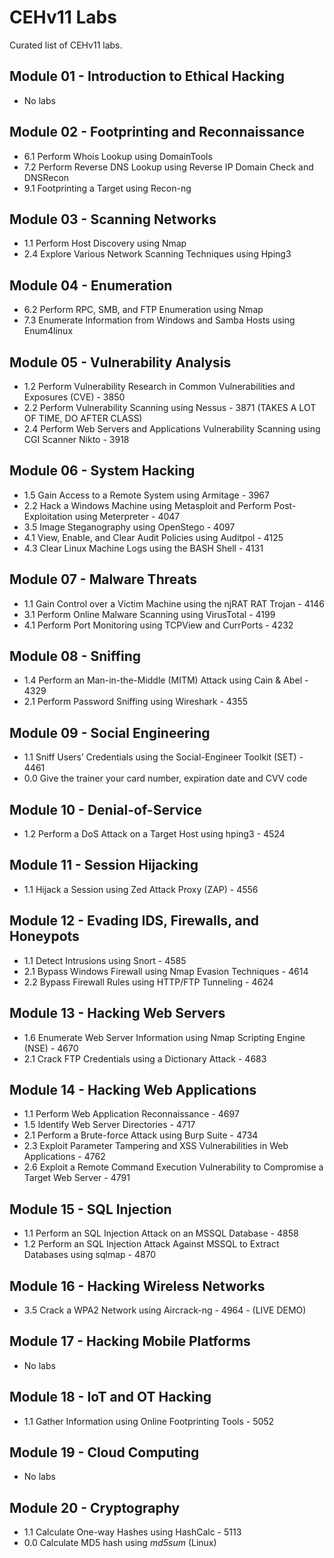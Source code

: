 # CEHv11 Labs 

Curated list of CEHv11 labs.

## Module 01 - Introduction to Ethical Hacking

* No labs

## Module 02 - Footprinting and Reconnaissance

* 6.1 Perform Whois Lookup using DomainTools
* 7.2 Perform Reverse DNS Lookup using Reverse IP Domain Check and DNSRecon
* 9.1 Footprinting a Target using Recon-ng

## Module 03 - Scanning Networks

* 1.1 Perform Host Discovery using Nmap
* 2.4 Explore Various Network Scanning Techniques using Hping3

## Module 04 - Enumeration

* 6.2 Perform RPC, SMB, and FTP Enumeration using Nmap
* 7.3 Enumerate Information from Windows and Samba Hosts using Enum4linux

## Module 05 - Vulnerability Analysis

* 1.2 Perform Vulnerability Research in Common Vulnerabilities and Exposures (CVE) - 3850
* 2.2 Perform Vulnerability Scanning using Nessus - 3871 (TAKES A LOT OF TIME, DO AFTER CLASS)
* 2.4 Perform Web Servers and Applications Vulnerability Scanning using CGI Scanner Nikto - 3918

## Module 06 - System Hacking

* 1.5 Gain Access to a Remote System using Armitage - 3967
* 2.2 Hack a Windows Machine using Metasploit and Perform Post-Exploitation using Meterpreter - 4047
* 3.5 Image Steganography using OpenStego - 4097
* 4.1 View, Enable, and Clear Audit Policies using Auditpol - 4125
* 4.3 Clear Linux Machine Logs using the BASH Shell - 4131

## Module 07 - Malware Threats

* 1.1 Gain Control over a Victim Machine using the njRAT RAT Trojan - 4146
* 3.1 Perform Online Malware Scanning using VirusTotal - 4199
* 4.1 Perform Port Monitoring using TCPView and CurrPorts - 4232

## Module 08 - Sniffing

* 1.4 Perform an Man-in-the-Middle (MITM) Attack using Cain & Abel - 4329
* 2.1 Perform Password Sniffing using Wireshark - 4355

## Module 09 - Social Engineering

* 1.1 Sniff Users’ Credentials using the Social-Engineer Toolkit (SET) - 4461
* 0.0 Give the trainer your card number, expiration date and CVV code

## Module 10 - Denial-of-Service

* 1.2 Perform a DoS Attack on a Target Host using hping3 - 4524

## Module 11 - Session Hijacking

* 1.1 Hijack a Session using Zed Attack Proxy (ZAP) - 4556

## Module 12 - Evading IDS, Firewalls, and Honeypots

* 1.1 Detect Intrusions using Snort - 4585
* 2.1 Bypass Windows Firewall using Nmap Evasion Techniques - 4614
* 2.2 Bypass Firewall Rules using HTTP/FTP Tunneling - 4624

## Module 13 - Hacking Web Servers

* 1.6 Enumerate Web Server Information using Nmap Scripting Engine (NSE) - 4670
* 2.1 Crack FTP Credentials using a Dictionary Attack - 4683

## Module 14 - Hacking Web Applications

* 1.1 Perform Web Application Reconnaissance - 4697
* 1.5 Identify Web Server Directories - 4717
* 2.1 Perform a Brute-force Attack using Burp Suite - 4734
* 2.3 Exploit Parameter Tampering and XSS Vulnerabilities in Web Applications - 4762
* 2.6 Exploit a Remote Command Execution Vulnerability to Compromise a Target Web Server - 4791

## Module 15 - SQL Injection

* 1.1 Perform an SQL Injection Attack on an MSSQL Database - 4858
* 1.2 Perform an SQL Injection Attack Against MSSQL to Extract Databases using sqlmap - 4870

## Module 16 - Hacking Wireless Networks

* 3.5 Crack a WPA2 Network using Aircrack-ng - 4964 - (LIVE DEMO)

## Module 17 - Hacking Mobile Platforms

* No labs

## Module 18 - IoT and OT Hacking

* 1.1 Gather Information using Online Footprinting Tools - 5052

## Module 19 - Cloud Computing

* No labs

## Module 20 - Cryptography

* 1.1 Calculate One-way Hashes using HashCalc - 5113
* 0.0 Calculate MD5 hash using *md5sum* (Linux)
